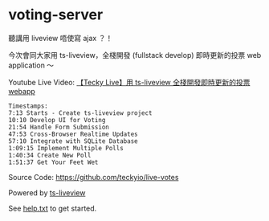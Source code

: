 # voting-server

聽講用 liveview 唔使寫 ajax ？！

今次會同大家用 ts-liveview，全棧開發 (fullstack develop) 即時更新的投票 web application ～

Youtube Live Video: [【Tecky Live】用 ts-liveview 全棧開發即時更新的投票 webapp](https://www.youtube.com/watch?v=IYCSZoO7VkM)

```
Timestamps:
7:13 Starts - Create ts-liveview project
10:10 Develop UI for Voting
21:54 Handle Form Submission
47:53 Cross-Browser Realtime Updates
57:10 Integrate with SQLite Database
1:09:15 Implement Multiple Polls
1:40:34 Create New Poll
1:51:37 Get Your Feet Wet
```

Source Code: https://github.com/teckyio/live-votes

Powered by [ts-liveview](https://github.com/beenotung/ts-liveview/blob/v5-minimal-template/README.md)

See [help.txt](help.txt) to get started.
